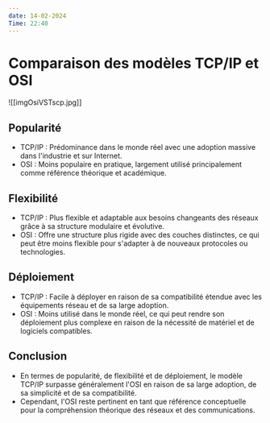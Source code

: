 ```yaml
---
date: 14-02-2024
Time: 22:40
---
```

# Comparaison des modèles TCP/IP et OSI
![[imgOsiVSTscp.jpg]]

## Popularité

- TCP/IP : Prédominance dans le monde réel avec une adoption massive dans l'industrie et sur Internet.
- OSI : Moins populaire en pratique, largement utilisé principalement comme référence théorique et académique.

## Flexibilité

- TCP/IP : Plus flexible et adaptable aux besoins changeants des réseaux grâce à sa structure modulaire et évolutive.
- OSI : Offre une structure plus rigide avec des couches distinctes, ce qui peut être moins flexible pour s'adapter à de nouveaux protocoles ou technologies.

## Déploiement

- TCP/IP : Facile à déployer en raison de sa compatibilité étendue avec les équipements réseau et de sa large adoption.
- OSI : Moins utilisé dans le monde réel, ce qui peut rendre son déploiement plus complexe en raison de la nécessité de matériel et de logiciels compatibles.

## Conclusion

- En termes de popularité, de flexibilité et de déploiement, le modèle TCP/IP surpasse généralement l'OSI en raison de sa large adoption, de sa simplicité et de sa compatibilité.
- Cependant, l'OSI reste pertinent en tant que référence conceptuelle pour la compréhension théorique des réseaux et des communications.

